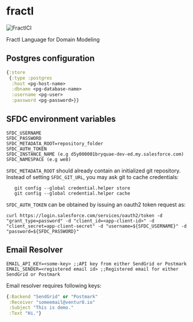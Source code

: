 # fractl
![FractlCI](https://github.com/fractl-io/fractl/workflows/FractlCI/badge.svg)

Fractl Language for Domain Modeling


## Postgres configuration
```clojure
{:store
 {:type :postgres
  :host <pg-host-name>
  :dbname <pg-database-name>
  :username <pg-user>
  :password <pg-password>}}

```

## SFDC environment variables
```dotenv
SFDC_USERNAME
SFDC_PASSWORD
SFDC_METADATA_ROOT=repository_folder
SFDC_AUTH_TOKEN
SFDC_INSTANCE_NAME (e.g d5y000001bryquae-dev-ed.my.salesforce.com)
SFDC_NAMESPACE (e.g we8)
```

`SFDC_METADATA_ROOT` should already contain an initialized git repository.
Instead of setting `SFDC_GIT_URL`, you may ask git to cache credentials:

```shell
   git config --global credential.helper store
   git config --global credential.helper cache
```

`SFDC_AUTH_TOKEN` can be obtained by issuing an oauth2 token request as:

```shell
curl https://login.salesforce.com/services/oauth2/token -d "grant_type=password" -d "client_id=<app-client-id>" -d "client_secret=app-client-secret" -d "username=${SFDC_USERNAME}" -d "password=${SFDC_PASSWORD}"
```

## Email Resolver

```dotenv
EMAIL_API_KEY=<some-key> ;;API key from either SendGrid or Postmark
EMAIL_SENDER=<registered email id> ;;Registered email for either SendGrid or Postmark
```
Email resolver requires following keys:
```clojure
{:Backend "SendGrid" or "Postmark"
 :Receiver "someemail@ventur8.io"
 :Subject "This is demo."
 :Text "Hi."}
```